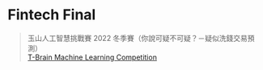 # Fintech Final

> 玉山人工智慧挑戰賽 2022 冬季賽（你說可疑不可疑？－疑似洗錢交易預測） \
> [T-Brain Machine Learning Competition](https://tbrain.trendmicro.com.tw/Competitions/Details/24)
